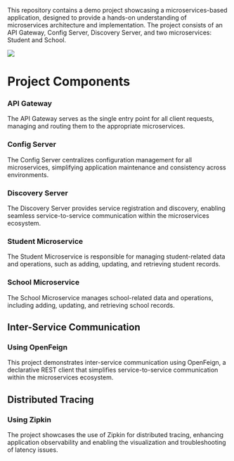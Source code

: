 This repository contains a demo project showcasing a microservices-based application, designed to provide a hands-on understanding of microservices architecture and implementation.
The project consists of an API Gateway, Config Server, Discovery Server, and two microservices: Student and School.

![](C:\Users\Khadeer\Desktop\MicroServices_Project\diagram.png)

# Project Components

### API Gateway

The API Gateway serves as the single entry point for all client requests, managing and routing them to the appropriate microservices.

### **Config Server**

The Config Server centralizes configuration management for all microservices, simplifying application maintenance and consistency across environments.

### **Discovery Server**

The Discovery Server provides service registration and discovery, enabling seamless service-to-service communication within the microservices ecosystem.

### **Student Microservice**

The Student Microservice is responsible for managing student-related data and operations, such as adding, updating, and retrieving student records.

### **School Microservice**

The School Microservice manages school-related data and operations, including adding, updating, and retrieving school records.

## **Inter-Service Communication**

### **Using OpenFeign**

This project demonstrates inter-service communication using OpenFeign, a declarative REST client that simplifies service-to-service communication within the microservices ecosystem.

## **Distributed Tracing**

### **Using Zipkin**

The project showcases the use of Zipkin for distributed tracing, enhancing application observability and enabling the visualization and troubleshooting of latency issues.
